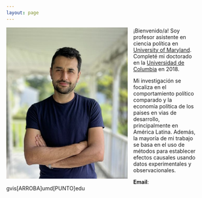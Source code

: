```yaml
---
layout: page
---
```


<img src="/img/bio3.jpg" alt="Giancarlo" style="float:left;width:322px;height:402px; margin-right:15px; margin-bottom:15px">

¡Bienvenido/a! Soy profesor asistente en ciencia política en [University of Maryland](https://gvpt.umd.edu/). Completé mi doctorado en la [Universidad de Columbia](https://polisci.columbia.edu/) en 2018. 

Mi investigación se focaliza en el comportamiento político comparado y la economía política de los paises en vias de desarrollo, principalmente en América Latina. Además, la mayoría de mi trabajo se basa en el uso de métodos para establecer efectos causales usando datos experimentales y observacionales. 

**Email**: gvis[ARROBA]umd[PUNTO]edu
